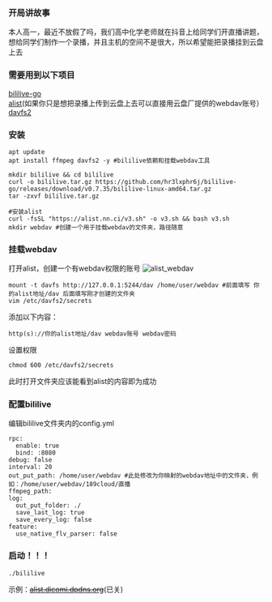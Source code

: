 ### 开局讲故事
本人高一，最近不放假了吗，我们高中化学老师就在抖音上给同学们开直播讲题，想给同学们制作一个录播，并且主机的空间不是很大，所以希望能把录播挂到云盘上去
### 需要用到以下项目
[bililive-go](https://github.com/hr3lxphr6j/bililive-go)  
[alist](https://github.com/AlistGo/alist)(如果你只是想把录播上传到云盘上去可以直接用云盘厂提供的webdav账号）  
[davfs2](https://github.com/volga629/davfs2)
### 安装
```
apt update
apt install ffmpeg davfs2 -y #bililive依赖和挂载webdav工具

mkdir bililive && cd bililive
curl -o bililive.tar.gz https://github.com/hr3lxphr6j/bililive-go/releases/download/v0.7.35/bililive-linux-amd64.tar.gz
tar -zxvf bililive.tar.gz

#安装alist
curl -fsSL "https://alist.nn.ci/v3.sh" -o v3.sh && bash v3.sh        
mkdir webdav #创建一个用于挂载webdav的文件夹，路径随意

```
### 挂载webdav

 打开alist，创建一个有webdav权限的账号
![alist_webdav](https://1drv.ms/i/c/f11b1c10cc3896aa/IQSue0p1Vy1kQYXTAx9oHBLAAQi1RQrzip-q4Z0uq3SyfoE)
```
mount -t davfs http://127.0.0.1:5244/dav /home/user/webdav #前面填写 你的alist地址/dav 后面填写刚才创建的文件夹
vim /etc/davfs2/secrets
```
添加以下内容：
```
http(s)://你的alist地址/dav webdav账号 webdav密码
```
设置权限
```
chmod 600 /etc/davfs2/secrets
```
此时打开文件夹应该能看到alist的内容即为成功
### 配置bililive
编辑bililive文件夹内的config.yml
```
rpc:
  enable: true
  bind: :8080
debug: false
interval: 20
out_put_path: /home/user/webdav #此处修改为你映射的webdav地址中的文件夹，例如：/home/user/webdav/189cloud/直播
ffmpeg_path: 
log:
  out_put_folder: ./
  save_last_log: true
  save_every_log: false
feature:
  use_native_flv_parser: false
```
### 启动！！！
`./bililive`


示例：~~[alist.dicomi.dpdns.org](https://alist.dicomi.dpdns.org)~~(已关)
